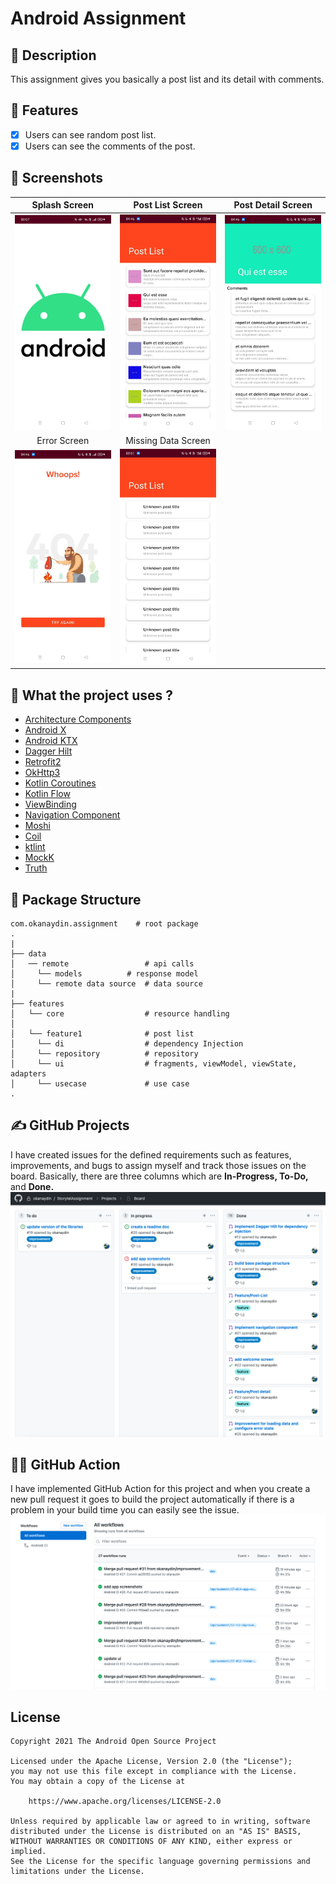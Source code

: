 # Android Assignment

## :scroll: Description
This assignment gives you basically a post list and its detail with comments. 

## :iphone: Features

- [x] Users can see random post list.
- [x] Users can see the comments of the post.

## :camera_flash: Screenshots

Splash Screen             |  Post List Screen |  Post Detail Screen
:-------------------------:|:-------------------------:|:-------------------------:
<img src="/results/screenshot_1.png" width="260">| <img src="/results/screenshot_2.png" width="260">|<img src="/results/screenshot_5.png" width="260">  | 
Error Screen             |  Missing Data Screen |
<img src="/results/screenshot_4.png" width="260">| <img src="/results/screenshot_3.png" width="260">

## :rocket: What the project uses ?
* [Architecture Components](https://developer.android.com/topic/libraries/architecture/)
* [Android X](https://developer.android.com/jetpack/androidx) 
* [Android KTX](https://developer.android.com/kotlin/ktx.html) 
* [Dagger Hilt](https://developer.android.com/training/dependency-injection/hilt-android)
* [Retrofit2](https://square.github.io/retrofit/)
* [OkHttp3](https://github.com/square/okhttp)
* [Kotlin Coroutines](https://developer.android.com/kotlin/coroutines)
* [Kotlin Flow](https://developer.android.com/kotlin/flow)
* [ViewBinding](https://developer.android.com/topic/libraries/view-binding)
* [Navigation Component](https://developer.android.com/guide/navigation/navigation-getting-started)
* [Moshi](https://github.com/square/moshi)
* [Coil](https://github.com/coil-kt/coil)
* [ktlint](https://ktlint.github.io/)
* [MockK](https://mockk.io/)
* [Truth](https://truth.dev//)

## :file_folder: Package Structure
    
    com.okanaydin.assignment    # root package
    .
    |
    ├── data
    │   ── remote                 # api calls
    │     └── models	      # response model
    │     └── remote data source  # data source
    |
    ├── features
    │   └── core                  # resource handling
    │                 
    │   └── feature1              # post list
    │     └── di                  # dependency Injection
    │     └── repository          # repository
    │     └── ui                  # fragments, viewModel, viewState, adapters
    │     └── usecase             # use case
    .

## :writing_hand: GitHub Projects
I have created issues for the defined requirements such as features, improvements, and bugs to assign myself and track those issues on the board. Basically, there are three columns which are <b>In-Progress, To-Do, </b> and <b>Done.</b>
<img src="/results/board.png">

## :running_man: GitHub Action
I have implemented GitHub Action for this project and when you create a new pull request it goes to build the project automatically if there is a problem in your build time you can easily see the issue.
<img src="/results/action.png">

## License
```
Copyright 2021 The Android Open Source Project

Licensed under the Apache License, Version 2.0 (the "License");
you may not use this file except in compliance with the License.
You may obtain a copy of the License at

    https://www.apache.org/licenses/LICENSE-2.0

Unless required by applicable law or agreed to in writing, software
distributed under the License is distributed on an "AS IS" BASIS,
WITHOUT WARRANTIES OR CONDITIONS OF ANY KIND, either express or implied.
See the License for the specific language governing permissions and
limitations under the License.
```
